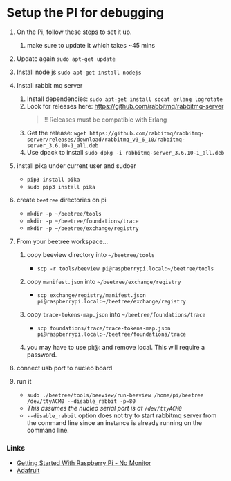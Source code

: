 # Setup the PI for debugging

1. On the Pi, follow these
   [steps](https://www.losant.com/blog/getting-started-with-the-raspberry-pi-zero-w-without-a-monitor)
   to set it  up.
    1. make sure to update it which takes ~45 mins
1. Update again
    `sudo apt-get update`
1. Install node js
    `sudo apt-get install nodejs`
1. Install rabbit mq server
    1. Install dependencies: `sudo apt-get install socat erlang logrotate`
    1. Look for releases here:
       https://github.com/rabbitmq/rabbitmq-server
       >!! Releases must be compatible with Erlang
    1. Get the release:
        `wget https://github.com/rabbitmq/rabbitmq-server/releases/download/rabbitmq_v3_6_10/rabbitmq-server_3.6.10-1_all.deb`
    1. Use dpack to install
        `sudo dpkg -i rabbitmq-server_3.6.10-1_all.deb`
1. install pika under current user and sudoer
    * `pip3 install pika`
    * `sudo pip3 install pika`
1. create `beetree` directories on pi
    * `mkdir -p ~/beetree/tools`
    * `mkdir -p ~/beetree/foundations/trace`
    * `mkdir -p ~/beetree/exchange/registry`
1. From your beetree workspace...
    1. copy beeview directory into `~/beetree/tools`
        * `scp -r tools/beeview pi@raspberrypi.local:~/beetree/tools`
    1. copy `manifest.json` into `~/beetree/exchange/registry`
        * `scp exchange/registry/manifest.json pi@raspberrypi.local:~/beetree/exchange/registry`
    1. copy `trace-tokens-map.json` into `~/beetree/foundations/trace`
        * `scp foundations/trace/trace-tokens-map.json pi@raspberrypi.local:~/beetree/foundations/trace`
        
    1. you may have to use pi@<ip>: and remove local. This will require a password.
    
1. connect usb port to nucleo board
1. run it
    * `sudo ./beetree/tools/beeview/run-beeview /home/pi/beetree /dev/ttyACM0 --disable_rabbit -p=80`
    * *This assumes the nucleo serial port is at `/dev/ttyACM0`*
    * `--disable_rabbit` option does not try to start rabbitmq server from the command line since an instance is already running on the command line.
    
    




### Links
- [Getting Started With Raspberry Pi - No Monitor](https://www.losant.com/blog/getting-started-with-the-raspberry-pi-zero-w-without-a-monitor)
- [Adafruit](https://learn.adafruit.com/raspberry-pi-zero-creation?view=all)